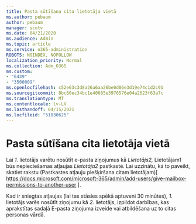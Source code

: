 ```yaml
---
title: Pasta sūtīšana cita lietotāja vietā
ms.author: pebaum
author: pebaum
manager: scotv
ms.date: 04/21/2020
ms.audience: Admin
ms.topic: article
ms.service: o365-administration
ROBOTS: NOINDEX, NOFOLLOW
localization_priority: Normal
ms.collection: Adm_O365
ms.custom:
- "6439"
- "3500009"
ms.openlocfilehash: c52e63c3d8a26a6aa26be0d06e3d19e74c1d2c91
ms.sourcegitcommit: 8bc60ec34bc1e40685e3976576e04a2623f63a7c
ms.translationtype: MT
ms.contentlocale: lv-LV
ms.lasthandoff: 04/15/2021
ms.locfileid: "51830625"
---
```

# <a name="sending-mail-as-another-user"></a>Pasta sūtīšana cita lietotāja vietā

Lai *1.* lietotājs varētu nosūtīt e-pasta ziņojumus kā *Lietotājs2,* Lietotājam1 būs nepieciešamas atļaujas *Lietotāja2* pastkastē.  Lai uzzinātu, kā to paveikt, skatiet rakstu (Pastkastes atļauju piešķiršana citam lietotājam)[ https://docs.microsoft.com/microsoft-365/admin/add-users/give-mailbox-permissions-to-another-user ].

Kad ir sniegtas atļaujas (lai tas stāsies spēkā aptuveni 30 minūtes), *1.* lietotājs varēs nosūtīt ziņojumu kā *2.* lietotājs, izpildot darbības, kas aprakstītas sadaļā E-pasta ziņojuma izveide vai atbildēšana uz to citas personas vārdā.
